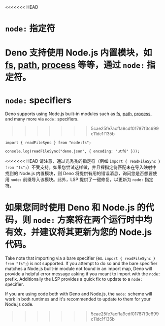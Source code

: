 <<<<<<< HEAD
# `node:` 指定符

Deno 支持使用 Node.js 内置模块，如
[fs](https://nodejs.org/api/fs.html#file-system),
[path](https://nodejs.org/api/path.html#path),
[process](https://nodejs.org/api/process.html#process) 等等，通过 `node:`
指定符。
=======
# `node:` specifiers

Deno supports using Node.js built-in modules such as
[fs](https://nodejs.org/api/fs.html#file-system),
[path](https://nodejs.org/api/path.html#path),
[process](https://nodejs.org/api/process.html#process), and many more via
`node:` specifiers.
>>>>>>> 5cae25fe7acffa9cdf01787f3c699c11dc1f135b

```ts, ignore
import { readFileSync } from "node:fs";

console.log(readFileSync("deno.json", { encoding: "utf8" }));
```

<<<<<<< HEAD
请注意，通过光秃秃的指定符（例如
`import { readFileSync } from "fs";`）不受支持。如果您尝试这样做，并且裸指定符匹配未在导入映射中找到的
Node.js 内置模块，则 Deno 将提供有用的错误消息，询问您是否想要使用 `node:`
前缀导入该模块。此外，LSP 提供了一键修复，以更新为 `node:` 指定符。

如果您同时使用 Deno 和 Node.js 的代码，则 `node:`
方案将在两个运行时中均有效，并建议将其更新为您的 Node.js 代码。
=======
Take note that importing via a bare specifier (ex.
`import { readFileSync } from "fs";`) is not supported. If you attempt to do so
and the bare specifier matches a Node.js built-in module not found in an import
map, Deno will provide a helpful error message asking if you meant to import
with the `node:` prefix. Additionally the LSP provides a quick fix to update to
a `node:` specifier.

If you are using code both with Deno and Node.js, the `node:` scheme will work
in both runtimes and it's recommended to update to them for your Node.js code.
>>>>>>> 5cae25fe7acffa9cdf01787f3c699c11dc1f135b
